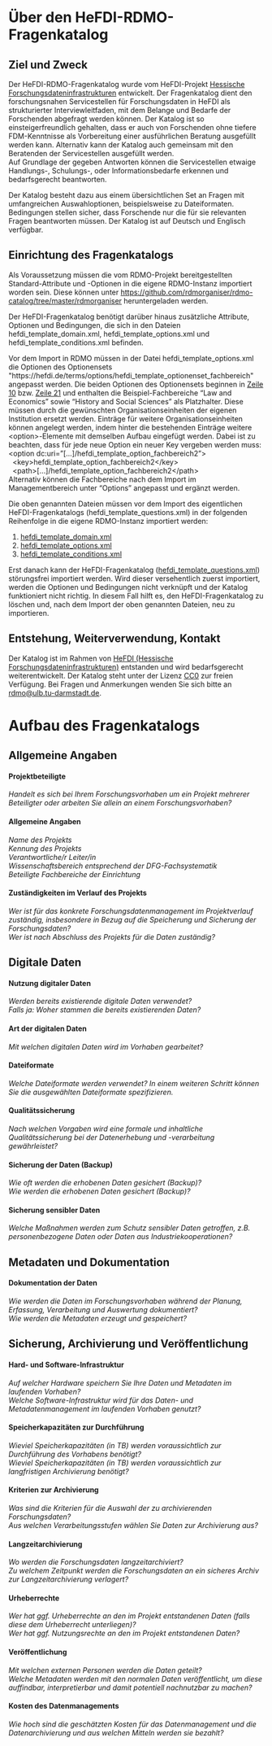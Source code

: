 # Über den HeFDI-RDMO-Fragenkatalog
## Ziel und Zweck
Der HeFDI-RDMO-Fragenkatalog wurde vom HeFDI-Projekt [Hessische Forschungsdateninfrastrukturen](http://www.hefdi.de) entwickelt. Der Fragenkatalog dient den forschungsnahen Servicestellen für Forschungsdaten in HeFDI als strukturierter Interviewleitfaden, mit dem Belange und Bedarfe der Forschenden abgefragt werden können. Der Katalog ist so einsteigerfreundlich gehalten, dass er auch von Forschenden ohne tiefere FDM-Kenntnisse als Vorbereitung einer ausführlichen Beratung ausgefüllt werden kann. Alternativ kann der Katalog auch gemeinsam mit den Beratenden der Servicestellen ausgefüllt werden.  
Auf Grundlage der gegeben Antworten können die Servicestellen etwaige Handlungs-, Schulungs-, oder Informationsbedarfe erkennen und bedarfsgerecht beantworten.

Der Katalog besteht dazu aus einem übersichtlichen Set an Fragen mit umfangreichen Auswahloptionen, beispielsweise zu Dateiformaten. Bedingungen stellen sicher, dass Forschende nur die für sie relevanten Fragen beantworten müssen. Der Katalog ist auf Deutsch und Englisch verfügbar.
## Einrichtung des Fragenkatalogs
Als Voraussetzung müssen die vom RDMO-Projekt bereitgestellten Standard-Attribute und -Optionen in die eigene RDMO-Instanz importiert worden sein. Diese können unter https://github.com/rdmorganiser/rdmo-catalog/tree/master/rdmorganiser heruntergeladen werden.

Der HeFDI-Fragenkatalog benötigt darüber hinaus zusätzliche Attribute, Optionen und Bedingungen, die sich in den Dateien hefdi_template_domain.xml, hefdi_template_options.xml und hefdi_template_conditions.xml befinden.

Vor dem Import in RDMO müssen in der Datei hefdi_template_options.xml die Optionen des Optionensets "https<span></span>://hefdi.de/terms/options/hefdi_template_optionenset_fachbereich" angepasst werden. Die beiden Optionen des Optionensets beginnen in [Zeile 10](2_hefdi_template_options_1.4.xml#L10) bzw. [Zeile 21](2_hefdi_template_options_1.4.xml#L21) und enthalten die Beispiel-Fachbereiche “Law and Economics” sowie “History and Social Sciences” als Platzhalter. Diese müssen durch die gewünschten Organisationseinheiten der eigenen Institution ersetzt werden. Einträge für weitere Organisationseinheiten können angelegt werden, indem hinter die bestehenden Einträge weitere &lt;option>-Elemente mit demselben Aufbau eingefügt werden. Dabei ist zu beachten, dass für jede neue Option ein neuer Key vergeben werden muss:<br>
&lt;option
dc:uri=”[...]/hefdi_template_option_fachbereich2”>  
&nbsp; &lt;key>hefdi_template_option_fachbereich2&lt;/key>  
&nbsp; &lt;path>[...]/hefdi_template_option_fachbereich2&lt;/path>  
Alternativ können die Fachbereiche nach dem Import im Managementbereich unter “Options” angepasst und ergänzt werden.

Die oben genannten Dateien müssen vor dem Import des eigentlichen HeFDI-Fragenkatalogs (hefdi_template_questions.xml) in der folgenden Reihenfolge in die eigene RDMO-Instanz importiert werden:

1) [hefdi_template_domain.xml](1_hefdi_template_domain_1.4.xml)
2) [hefdi_template_options.xml](2_hefdi_template_options_1.4.xml)
3) [hefdi_template_conditions.xml](3_hefdi_template_conditions_1.4.xml)  

Erst danach kann der HeFDI-Fragenkatalog ([hefdi_template_questions.xml](4_hefdi_template_questions_1.4.xml)) störungsfrei importiert werden. Wird dieser versehentlich zuerst importiert, werden die Optionen und Bedingungen nicht verknüpft und der Katalog funktioniert nicht richtig. In diesem Fall hilft es, den HeFDI-Fragenkatalog zu löschen und, nach dem Import der oben genannten Dateien, neu zu importieren.

## Entstehung, Weiterverwendung, Kontakt
Der Katalog ist im Rahmen von [HeFDI (Hessische Forschungsdateninfrastrukturen)](https://www.hefdi.de) entstanden und wird bedarfsgerecht weiterentwickelt.
Der Katalog steht unter der Lizenz [CC0](https://creativecommons.org/publicdomain/zero/1.0/) zur freien Verfügung.
Bei Fragen und Anmerkungen wenden Sie sich bitte an rdmo@ulb.tu-darmstadt.de.

# Aufbau des Fragenkatalogs
## Allgemeine Angaben
#### Projektbeteiligte
*Handelt es sich bei Ihrem Forschungsvorhaben um ein Projekt mehrerer Beteiligter oder arbeiten Sie allein an einem Forschungsvorhaben?*
#### Allgemeine Angaben
*Name des Projekts*  
*Kennung des Projekts*  
*Verantwortliche/r Leiter/in*  
*Wissenschaftsbereich entsprechend der DFG-Fachsystematik*  
*Beteiligte Fachbereiche der Einrichtung*
#### Zuständigkeiten im Verlauf des Projekts
*Wer ist für das konkrete Forschungsdatenmanagement im Projektverlauf zuständig, insbesondere in Bezug auf die Speicherung und Sicherung der Forschungsdaten?*  
*Wer ist nach Abschluss des Projekts für die Daten zuständig?*
## Digitale Daten
#### Nutzung digitaler Daten
*Werden bereits existierende digitale Daten verwendet?*  
*Falls ja: Woher stammen die bereits existierenden Daten?*
#### Art der digitalen Daten
*Mit welchen digitalen Daten wird im Vorhaben gearbeitet?*
#### Dateiformate
*Welche Dateiformate werden verwendet? In einem weiteren Schritt können Sie die ausgewählten Dateiformate spezifizieren.*
#### Qualitätssicherung
*Nach welchen Vorgaben wird eine formale und inhaltliche Qualitätssicherung bei der Datenerhebung und -verarbeitung gewährleistet?*
#### Sicherung der Daten (Backup)
*Wie oft werden die erhobenen Daten gesichert (Backup)?*  
*Wie werden die erhobenen Daten gesichert (Backup)?*
#### Sicherung sensibler Daten
*Welche Maßnahmen werden zum Schutz sensibler Daten getroffen, z.B. personenbezogene Daten oder Daten aus Industriekooperationen?*
## Metadaten und Dokumentation
#### Dokumentation der Daten
*Wie werden die Daten im Forschungsvorhaben während der Planung, Erfassung, Verarbeitung und Auswertung dokumentiert?*  
*Wie werden die Metadaten erzeugt und gespeichert?*
## Sicherung, Archivierung und Veröffentlichung
#### Hard- und Software-Infrastruktur
*Auf welcher Hardware speichern Sie Ihre Daten und Metadaten im laufenden Vorhaben?*  
*Welche Software-Infrastruktur wird für das Daten- und Metadatenmanagement im laufenden Vorhaben genutzt?*
#### Speicherkapazitäten zur Durchführung
*Wieviel Speicherkapazitäten (in TB) werden voraussichtlich zur Durchführung des Vorhabens benötigt?*  
*Wieviel Speicherkapazitäten (in TB) werden voraussichtlich zur langfristigen Archivierung benötigt?*
#### Kriterien zur Archivierung
*Was sind die Kriterien für die Auswahl der zu archivierenden Forschungsdaten?*  
*Aus welchen Verarbeitungsstufen wählen Sie Daten zur Archivierung aus?*
#### Langzeitarchivierung
*Wo werden die Forschungsdaten langzeitarchiviert?*    
*Zu welchem Zeitpunkt werden die Forschungsdaten an ein sicheres Archiv zur Langzeitarchivierung verlagert?*
#### Urheberrechte
*Wer hat ggf. Urheberrechte an den im Projekt entstandenen Daten (falls diese dem Urheberrecht unterliegen)?*  
*Wer hat ggf. Nutzungsrechte an den im Projekt entstandenen Daten?*
#### Veröffentlichung
*Mit welchen externen Personen werden die Daten geteilt?*  
*Welche Metadaten werden mit den normalen Daten veröffentlicht, um diese auffindbar, interpretierbar und damit potentiell nachnutzbar zu machen?*
#### Kosten des Datenmanagements
*Wie hoch sind die geschätzten Kosten für das Datenmanagement und die Datenarchivierung und aus welchen Mitteln werden sie bezahlt?*
